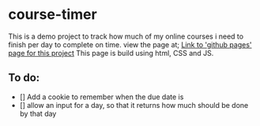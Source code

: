 # course-timer
This is a demo project to track how much of my online courses i need to finish per day to complete on time. view the page at;
[Link to 'github pages' page for this project](https://gorff.github.io/course-timer/)
This page is build using html, CSS and JS.

## To do:
- [] Add a cookie to remember when the due date is
- [] allow an input for a day, so that it returns how much should be done by that day
